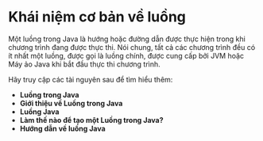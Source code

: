 # Khái niệm cơ bản về luồng
Một luồng trong Java là hướng hoặc đường dẫn được thực hiện trong khi chương trình đang được thực thi. Nói chung, tất cả các chương trình đều có ít nhất một luồng, được gọi là luồng chính, được cung cấp bởi JVM hoặc Máy ảo Java khi bắt đầu thực thi chương trình.

Hãy truy cập các tài nguyên sau để tìm hiểu thêm:
- **Luồng trong Java**
- **Giới thiệu về Luồng trong Java**
- **Luồng Java**
- **Làm thế nào để tạo một Luồng trong Java?**
- **Hướng dẫn về luồng Java**